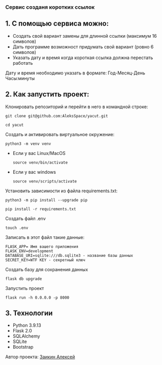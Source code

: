 ### Сервис созданя коротких ссылок

## 1. С помощью сервиса можно:
* Создать свой вариант замены для длинной ссылки (максимум 16 символов)
* Дать программе возможност придумать свой вариант (ровно 6 символов)
* Указать дату и время когда короткая ссылка должна перестать работать

Дату и время необходимо указать в формате: Год-Месяц-День Часы:минуты
## 2. Как запустить проект:
Клонировать репозиторий и перейти в него в командной строке:

```
git clone git@github.com:AleksSpace/yacut.git
```

```
cd yacut
```

Cоздать и активировать виртуальное окружение:

```
python3 -m venv venv
```

* Если у вас Linux/MacOS

    ```
    source venv/bin/activate
    ```

* Если у вас windows

    ```
    source venv/scripts/activate
    ```

Установить зависимости из файла requirements.txt:

```
python3 -m pip install --upgrade pip
```

```
pip install -r requirements.txt
```
Создать файл .env
```
touch .env
```
Записать в этот файл такие данные:
```
FLASK_APP= Имя вашего приложения
FLASK_ENV=development
DATABASE_URI=sqlite:///db.sqlite3 - название базы данных
SECRET_KEY=WTF KEY - секретный ключ
```

Создать базу для сохранения данных
```
flask db upgrade
```
Запустить проект
```
flask run -h 0.0.0.0 -p 8000
```

## 3. Технологии

* Python 3.9.13
* Flask 2.0
* SQLAlchemy
* SQLite
* Bootstrap

Автор проекта: [Заикин Алексей](https://github.com/AleksSpace "GitHub аккаунт")

